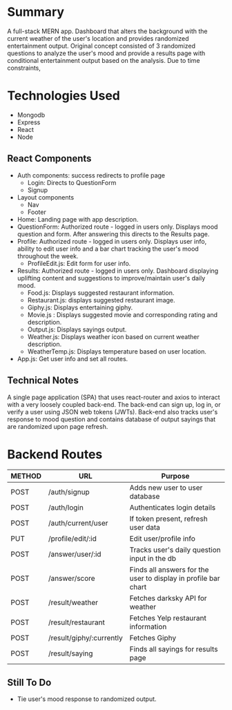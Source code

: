 # Summary
 A full-stack MERN app. Dashboard that alters the background with the current weather of the user's location and provides randomized entertainment output. Original concept consisted of 3 randomized questions to analyze the user's mood and provide a results page with conditional entertainment output based on the analysis. Due to time constraints, 

# Technologies Used
* Mongodb
* Express
* React
* Node

## React Components
* Auth components: success redirects to profile page
  * Login: Directs to QuestionForm
  * Signup
* Layout components
  * Nav
  * Footer
* Home: Landing page with app description.
* QuestionForm: Authorized route - logged in users only. Displays mood question and form. After answering this  directs to the Results page.
* Profile: Authorized route - logged in users only. Displays user info, ability to edit user info and a bar chart tracking the user's mood throughout the week. 
  * ProfileEdit.js: Edit form for user info.
* Results: Authorized route - logged in users only. Dashboard displaying uplifting content and suggestions to improve/maintain user's daily mood. 
  * Food.js: Displays suggested restaurant information.
  * Restaurant.js:  displays suggested restaurant image.
  * Giphy.js:  Displays entertaining giphy.
  * Movie.js : Displays suggested movie and corresponding rating and description.
  * Output.js: Displays sayings output.
  * Weather.js: Displays weather icon based on current weather description. 
  * WeatherTemp.js: Displays temperature based on user location.
* App.js: Get user info and set all routes.


## Technical Notes

A single page application (SPA) that uses react-router and axios to interact with a very loosely coupled back-end. The back-end can sign up, log in, or verify a user using JSON web tokens (JWTs). Back-end also tracks user's response to mood question and contains database of output sayings that are randomized upon page refresh.


# Backend Routes
METHOD | URL | Purpose
--- | --- | ---
POST | /auth/signup | Adds new user to user database
POST | /auth/login | Authenticates login details
POST | /auth/current/user | If token present, refresh user data
PUT  | /profile/edit/:id | Edit user/profile info
POST | /answer/user/:id | Tracks user's daily question input in the db
POST | /answer/score | Finds all answers for the user to display in profile bar chart
POST | /result/weather | Fetches darksky API for weather
POST | /result/restaurant | Fetches Yelp restaurant information
POST | /result/giphy/:currently | Fetches Giphy 
POST | /result/saying | Finds all sayings for results page

## Still To Do
* Tie user's mood response to randomized output. 




